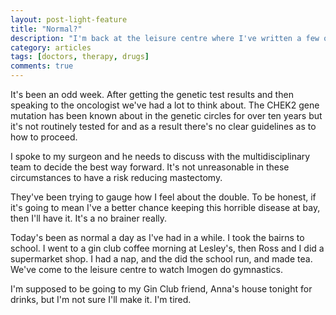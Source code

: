 ```yaml
---
layout: post-light-feature
title: "Normal?"
description: "I'm back at the leisure centre where I've written a few of these blog posts."
category: articles
tags: [doctors, therapy, drugs]
comments: true
---
```


It's been an odd week.  After getting the genetic test results and then speaking to the oncologist we've had a lot to think about.  The CHEK2 gene mutation has been known about in the genetic circles for over ten years but it's not routinely tested for and as a result there's no clear guidelines as to how to proceed.

I spoke to my surgeon and he needs to discuss with the multidisciplinary team to decide the best way forward.  It's not unreasonable in these circumstances to have a risk reducing mastectomy.

They've been trying to gauge how I feel about the double.  To be honest, if it's going to mean I've a better chance keeping this horrible disease at bay, then I'll have it.  It's a no brainer really.

Today's been as normal a day as I've had in a while.  I took the bairns to school.  I went to a gin club coffee morning at Lesley's, then Ross and I did a supermarket shop.  I had a nap, and the did the school run, and made tea.  We've come to the leisure centre to watch Imogen do gymnastics.

I'm supposed to be going to my Gin Club friend, Anna's house tonight for drinks, but I'm not sure I'll make it.  I'm tired.